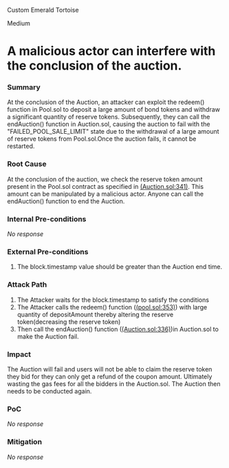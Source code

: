 Custom Emerald Tortoise

Medium

# A malicious actor can interfere with the conclusion of the auction.

### Summary

At the conclusion of the Auction, an attacker can exploit the redeem() function in Pool.sol to deposit a large amount of bond tokens and withdraw a significant quantity of reserve tokens. Subsequently, they can call the endAuction() function in Auction.sol, causing the auction to fail with the "FAILED_POOL_SALE_LIMIT" state due to the withdrawal of a large amount of reserve tokens from Pool.sol.Once the auction fails, it cannot be restarted.

### Root Cause

At the conclusion of the auction, we check the reserve token amount present in the Pool.sol contract as specified in [(Auction.sol:341)](https://github.com/sherlock-audit/2024-12-plaza-finance/blob/main/plaza-evm/src/Auction.sol#L341). This amount can be manipulated by a malicious actor. Anyone can call the endAuction() function to end the Auction.

### Internal Pre-conditions

_No response_

### External Pre-conditions

1. The block.timestamp value should be greater than the Auction end time.

### Attack Path

1. The Attacker waits for the block.timestamp to satisfy the conditions 
2. The Attacker calls the redeem() function ([(pool.sol:353)](https://github.com/sherlock-audit/2024-12-plaza-finance/blob/main/plaza-evm/src/Pool.sol#L353)) with large quantity of depositAmount thereby altering the reserve token(decreasing the reserve token)
3. Then call the endAuction() function ([(Auction.sol:336)](https://github.com/sherlock-audit/2024-12-plaza-finance/blob/main/plaza-evm/src/Auction.sol#L336C12-L336C22))in Auction.sol to make the Auction fail.

### Impact

The Auction will fail and users will not be able to claim the reserve token they bid for they can only get a refund of the coupon amount. Ultimately wasting the gas fees for all the bidders in the Auction.sol. The Auction then needs to be conducted again.

### PoC

_No response_

### Mitigation

_No response_